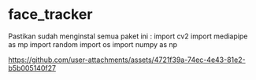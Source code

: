 # face_tracker
Pastikan sudah menginstal semua paket ini :
import cv2
import mediapipe as mp
import random
import os
import numpy as np

https://github.com/user-attachments/assets/4721f39a-74ec-4e43-81e2-b5b005140f27

